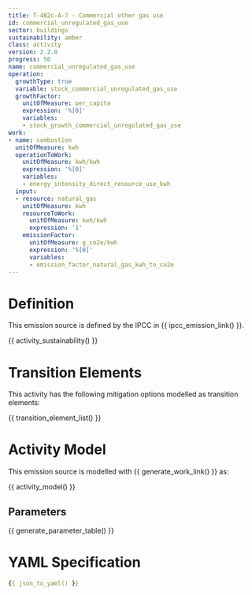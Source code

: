 ```yaml
---
title: T-4B2c-A-7 - Commercial other gas use
id: commercial_unregulated_gas_use
sector: buildings
sustainability: amber
class: activity
version: 2.2.0
progress: 50
name: commercial_unregulated_gas_use
operation:
  growthType: true
  variable: stock_commercial_unregulated_gas_use
  growthFactor:
    unitOfMeasure: per_capita
    expression: '%[0]'
    variables:
    - stock_growth_commercial_unregulated_gas_use
work:
- name: combustion
  unitOfMeasure: kwh
  operationToWork:
    unitOfMeasure: kwh/kwh
    expression: '%[0]'
    variables:
    - energy_intensity_direct_resource_use_kwh
  input:
  - resource: natural_gas
    unitOfMeasure: kwh
    resourceToWork:
      unitOfMeasure: kwh/kwh
      expression: '1'
    emissionFactor:
      unitOfMeasure: g_co2e/kwh
      expression: '%[0]'
      variables:
      - emission_factor_natural_gas_kwh_to_co2e
---
```

# Definition
This emission source is defined by the IPCC in {{ ipcc_emission_link() }}.


{{ activity_sustainability() }}

# Transition Elements

This activity has the following mitigation options modelled as transition elements:

{{ transition_element_list() }}

# Activity Model
This emission source is modelled with {{ generate_work_link() }} as:

{{ activity_model() }}

## Parameters

{{ generate_parameter_table() }}

# YAML Specification

```yaml
{{ json_to_yaml() }}
```